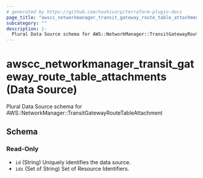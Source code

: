 ```yaml
---
# generated by https://github.com/hashicorp/terraform-plugin-docs
page_title: "awscc_networkmanager_transit_gateway_route_table_attachments Data Source - terraform-provider-awscc"
subcategory: ""
description: |-
  Plural Data Source schema for AWS::NetworkManager::TransitGatewayRouteTableAttachment
---
```


# awscc_networkmanager_transit_gateway_route_table_attachments (Data Source)

Plural Data Source schema for AWS::NetworkManager::TransitGatewayRouteTableAttachment



<!-- schema generated by tfplugindocs -->
## Schema

### Read-Only

- `id` (String) Uniquely identifies the data source.
- `ids` (Set of String) Set of Resource Identifiers.
